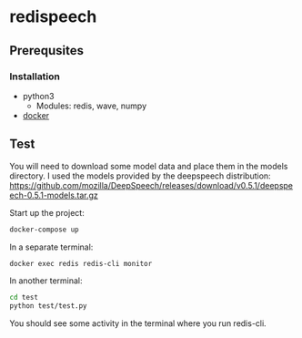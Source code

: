 # redispeech
## Prerequsites
### Installation
* python3
	- Modules: redis, wave, numpy
*  [docker](https://docs.docker.com/install/)
## Test
You will need to download some model data and place them in the models directory. I used the models provided by the deepspeech distribution: https://github.com/mozilla/DeepSpeech/releases/download/v0.5.1/deepspeech-0.5.1-models.tar.gz

Start up the project:
```bash
docker-compose up
```
In a separate terminal:
```bash
docker exec redis redis-cli monitor
```
In another terminal:
```bash
cd test
python test/test.py
```
You should see some activity in the terminal where you run redis-cli.